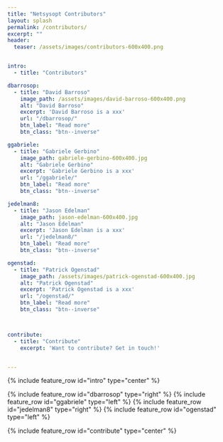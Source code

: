 ```yaml
---
title: "Netsysopt Contributors"
layout: splash
permalink: /contributors/
excerpt: ""
header:
  teaser: /assets/images/contributors-600x400.png


intro:
  - title: "Contributors"

dbarrosop:
  - title: "David Barroso"
    image_path: /assets/images/david-barroso-600x400.png
    alt: "David Barroso"
    excerpt: 'David Barroso is a xxx'
    url: "/dbarrosop/"
    btn_label: "Read more"
    btn_class: "btn--inverse"

ggabriele:
  - title: "Gabriele Gerbino"
    image_path: gabriele-gerbino-600x400.jpg
    alt: "Gabriele Gerbino"
    excerpt: 'Gabriele Gerbino is a xxx'
    url: "/ggabriele/"
    btn_label: "Read more"
    btn_class: "btn--inverse"

jedelman8:
  - title: "Jason Edelman"
    image_path: jason-edelman-600x400.jpg
    alt: "Jason Edelman"
    excerpt: 'Jason Edelman is a xxx'
    url: "/jedelman8/"
    btn_label: "Read more"
    btn_class: "btn--inverse"

ogenstad:
  - title: "Patrick Ogenstad"
    image_path: /assets/images/patrick-ogenstad-600x400.jpg
    alt: "Patrick Ogenstad"
    excerpt: 'Patrick Ogenstad is a xxx'
    url: "/ogenstad/"
    btn_label: "Read more"
    btn_class: "btn--inverse"



contribute:
  - title: "Contribute"
    excerpt: 'Want to contribute? Get in touch!'


---
```


{% include feature_row id="intro" type="center" %}

{% include feature_row id="dbarrosop" type="right" %}
{% include feature_row id="ggabriele" type="left" %}
{% include feature_row id="jedelman8" type="right" %}
{% include feature_row id="ogenstad" type="left" %}


{% include feature_row id="contribute" type="center" %}
